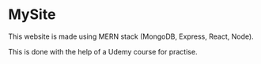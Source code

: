 # MySite
This website is made using MERN stack (MongoDB, Express, React, Node).

This is done with the help of a Udemy course for practise. 
